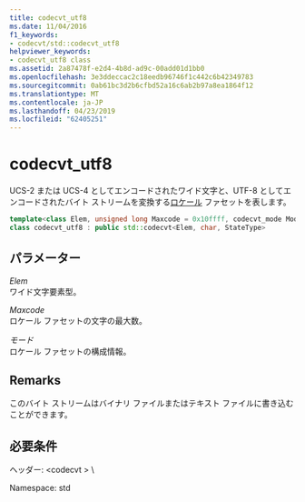 ```yaml
---
title: codecvt_utf8
ms.date: 11/04/2016
f1_keywords:
- codecvt/std::codecvt_utf8
helpviewer_keywords:
- codecvt_utf8 class
ms.assetid: 2a87478f-e2d4-4b8d-ad9c-00add01d1bb0
ms.openlocfilehash: 3e3ddeccac2c18eedb96746f1c442c6b42349783
ms.sourcegitcommit: 0ab61bc3d2b6cfbd52a16c6ab2b97a8ea1864f12
ms.translationtype: MT
ms.contentlocale: ja-JP
ms.lasthandoff: 04/23/2019
ms.locfileid: "62405251"
---
```

# <a name="codecvtutf8"></a>codecvt_utf8

UCS-2 または UCS-4 としてエンコードされたワイド文字と、UTF-8 としてエンコードされたバイト ストリームを変換する[ロケール](../standard-library/locale-class.md) ファセットを表します。

```cpp
template<class Elem, unsigned long Maxcode = 0x10ffff, codecvt_mode Mode = (codecvt_mode)0>
class codecvt_utf8 : public std::codecvt<Elem, char, StateType>
```

## <a name="parameters"></a>パラメーター

*Elem*<br/>
ワイド文字要素型。

*Maxcode*<br/>
ロケール ファセットの文字の最大数。

*モード*<br/>
ロケール ファセットの構成情報。

## <a name="remarks"></a>Remarks

このバイト ストリームはバイナリ ファイルまたはテキスト ファイルに書き込むことができます。

## <a name="requirements"></a>必要条件

ヘッダー: \<codecvt > \

Namespace: std
